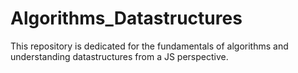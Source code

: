 # Algorithms_Datastructures

This repository is dedicated for the fundamentals of algorithms and understanding datastructures from a JS perspective.
